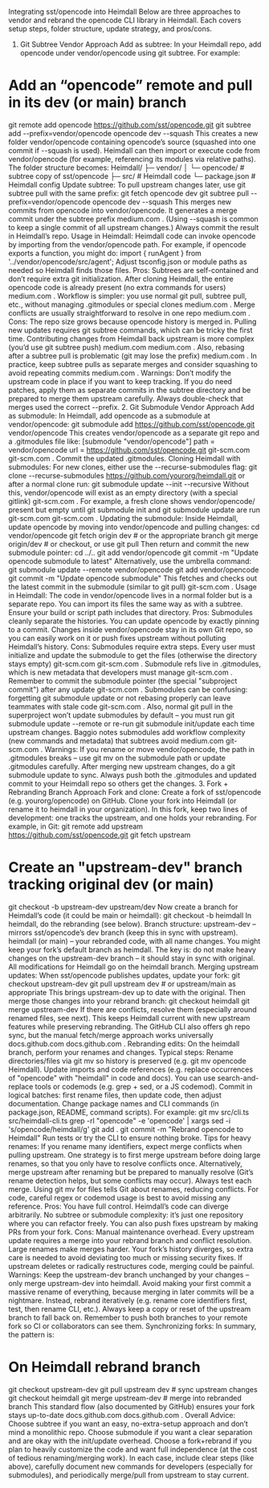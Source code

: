 Integrating sst/opencode into Heimdall
Below are three approaches to vendor and rebrand the opencode CLI library in Heimdall. Each covers setup steps, folder structure, update strategy, and pros/cons.
1. Git Subtree Vendor Approach
Add as subtree: In your Heimdall repo, add opencode under vendor/opencode using git subtree. For example:
# Add an “opencode” remote and pull in its dev (or main) branch
git remote add opencode https://github.com/sst/opencode.git
git subtree add --prefix=vendor/opencode opencode dev --squash
This creates a new folder vendor/opencode containing opencode’s source (squashed into one commit if --squash is used). Heimdall can then import or execute code from vendor/opencode (for example, referencing its modules via relative paths). The folder structure becomes:
Heimdall/
├─ vendor/
│   └─ opencode/   # subtree copy of sst/opencode
├─ src/            # Heimdall code
└─ package.json    # Heimdall config
Update subtree: To pull upstream changes later, use git subtree pull with the same prefix:
git fetch opencode dev
git subtree pull --prefix=vendor/opencode opencode dev --squash
This merges new commits from opencode into vendor/opencode. It generates a merge commit under the subtree prefix
medium.com
. (Using --squash is common to keep a single commit of all upstream changes.) Always commit the result in Heimdall’s repo. Usage in Heimdall: Heimdall code can invoke opencode by importing from the vendor/opencode path. For example, if opencode exports a function, you might do:
import { runAgent } from '../vendor/opencode/src/agent';
Adjust tsconfig.json or module paths as needed so Heimdall finds those files. Pros: Subtrees are self-contained and don’t require extra git initialization. After cloning Heimdall, the entire opencode code is already present (no extra commands for users)
medium.com
. Workflow is simpler: you use normal git pull, subtree pull, etc., without managing .gitmodules or special clones
medium.com
. Merge conflicts are usually straightforward to resolve in one repo
medium.com
. Cons: The repo size grows because opencode history is merged in. Pulling new updates requires git subtree commands, which can be tricky the first time. Contributing changes from Heimdall back upstream is more complex (you’d use git subtree push)
medium.com
medium.com
. Also, rebasing after a subtree pull is problematic (git may lose the prefix)
medium.com
. In practice, keep subtree pulls as separate merges and consider squashing to avoid repeating commits
medium.com
. Warnings: Don’t modify the upstream code in place if you want to keep tracking. If you do need patches, apply them as separate commits in the subtree directory and be prepared to merge them upstream carefully. Always double-check that merges used the correct --prefix.
2. Git Submodule Vendor Approach
Add as submodule: In Heimdall, add opencode as a submodule at vendor/opencode:
git submodule add https://github.com/sst/opencode.git vendor/opencode
This creates vendor/opencode as a separate git repo and a .gitmodules file like:
[submodule "vendor/opencode"]
    path = vendor/opencode
    url = https://github.com/sst/opencode.git
git-scm.com
git-scm.com
. Commit the updated .gitmodules. Cloning Heimdall with submodules: For new clones, either use the --recurse-submodules flag:
git clone --recurse-submodules https://github.com/yourorg/heimdall.git
or after a normal clone run:
git submodule update --init --recursive
Without this, vendor/opencode will exist as an empty directory (with a special gitlink)
git-scm.com
. For example, a fresh clone shows vendor/opencode/ present but empty until git submodule init and git submodule update are run
git-scm.com
git-scm.com
. Updating the submodule: Inside Heimdall, update opencode by moving into vendor/opencode and pulling changes:
cd vendor/opencode
git fetch origin dev   # or the appropriate branch
git merge origin/dev   # or checkout, or use git pull
Then return and commit the new submodule pointer:
cd ../..
git add vendor/opencode
git commit -m "Update opencode submodule to latest"
Alternatively, use the umbrella command:
git submodule update --remote vendor/opencode
git add vendor/opencode
git commit -m "Update opencode submodule"
This fetches and checks out the latest commit in the submodule (similar to git pull)
git-scm.com
. Usage in Heimdall: The code in vendor/opencode lives in a normal folder but is a separate repo. You can import its files the same way as with a subtree. Ensure your build or script path includes that directory. Pros: Submodules cleanly separate the histories. You can update opencode by exactly pinning to a commit. Changes inside vendor/opencode stay in its own Git repo, so you can easily work on it or push fixes upstream without polluting Heimdall’s history. Cons: Submodules require extra steps. Every user must initialize and update the submodule to get the files (otherwise the directory stays empty)
git-scm.com
git-scm.com
. Submodule refs live in .gitmodules, which is new metadata that developers must manage
git-scm.com
. Remember to commit the submodule pointer (the special "subproject commit") after any update
git-scm.com
. Submodules can be confusing: forgetting git submodule update or not rebasing properly can leave teammates with stale code
git-scm.com
. Also, normal git pull in the superproject won’t update submodules by default – you must run git submodule update --remote or re-run git submodule init/update each time upstream changes. Baggio notes submodules add workflow complexity (new commands and metadata) that subtrees avoid
medium.com
git-scm.com
. Warnings: If you rename or move vendor/opencode, the path in .gitmodules breaks – use git mv on the submodule path or update .gitmodules carefully. After merging new upstream changes, do a git submodule update to sync. Always push both the .gitmodules and updated commit to your Heimdall repo so others get the changes.
3. Fork + Rebranding Branch Approach
Fork and clone: Create a fork of sst/opencode (e.g. yourorg/opencode) on GitHub. Clone your fork into Heimdall (or rename it to heimdall in your organization). In this fork, keep two lines of development: one tracks the upstream, and one holds your rebranding. For example, in Git:
git remote add upstream https://github.com/sst/opencode.git
git fetch upstream
# Create an "upstream-dev" branch tracking original dev (or main)
git checkout -b upstream-dev upstream/dev
Now create a branch for Heimdall’s code (it could be main or heimdall):
git checkout -b heimdall
In heimdall, do the rebranding (see below). Branch structure:
upstream-dev – mirrors sst/opencode’s dev branch (keep this in sync with upstream).
heimdall (or main) – your rebranded code, with all name changes.
You might keep your fork’s default branch as heimdall. The key is: do not make heavy changes on the upstream-dev branch – it should stay in sync with original. All modifications for Heimdall go on the heimdall branch. Merging upstream updates: When sst/opencode publishes updates, update your fork:
git checkout upstream-dev
git pull upstream dev        # or upstream/main as appropriate
This brings upstream-dev up to date with the original. Then merge those changes into your rebrand branch:
git checkout heimdall
git merge upstream-dev
If there are conflicts, resolve them (especially around renamed files, see next). This keeps Heimdall current with new upstream features while preserving rebranding. The GitHub CLI also offers gh repo sync, but the manual fetch/merge approach works universally
docs.github.com
docs.github.com
. Rebranding edits: On the heimdall branch, perform your renames and changes. Typical steps:
Rename directories/files via git mv so history is preserved (e.g. git mv opencode Heimdall).
Update imports and code references (e.g. replace occurrences of "opencode" with "heimdall" in code and docs). You can use search-and-replace tools or codemods (e.g. grep + sed, or a JS codemod). Commit in logical batches: first rename files, then update code, then adjust documentation.
Change package names and CLI commands (in package.json, README, command scripts).
For example:
git mv src/cli.ts src/heimdall-cli.ts
grep -rl "opencode" -e 'opencode' | xargs sed -i 's/opencode/heimdall/g'
git add .
git commit -m "Rebrand opencode to Heimdall"
Run tests or try the CLI to ensure nothing broke. Tips for heavy renames: If you rename many identifiers, expect merge conflicts when pulling upstream. One strategy is to first merge upstream before doing large renames, so that you only have to resolve conflicts once. Alternatively, merge upstream after renaming but be prepared to manually resolve (Git’s rename detection helps, but some conflicts may occur). Always test each merge. Using git mv for files tells Git about renames, reducing conflicts. For code, careful regex or codemod usage is best to avoid missing any reference. Pros: You have full control. Heimdall’s code can diverge arbitrarily. No subtree or submodule complexity: it’s just one repository where you can refactor freely. You can also push fixes upstream by making PRs from your fork. Cons: Manual maintenance overhead. Every upstream update requires a merge into your rebrand branch and conflict resolution. Large renames make merges harder. Your fork’s history diverges, so extra care is needed to avoid deviating too much or missing security fixes. If upstream deletes or radically restructures code, merging could be painful. Warnings: Keep the upstream-dev branch unchanged by your changes – only merge upstream-dev into heimdall. Avoid making your first commit a massive rename of everything, because merging in later commits will be a nightmare. Instead, rebrand iteratively (e.g. rename core identifiers first, test, then rename CLI, etc.). Always keep a copy or reset of the upstream branch to fall back on. Remember to push both branches to your remote fork so CI or collaborators can see them. Synchronizing forks: In summary, the pattern is:
# On Heimdall rebrand branch
git checkout upstream-dev
git pull upstream dev        # sync upstream changes
git checkout heimdall
git merge upstream-dev       # merge into rebranded branch
This standard flow (also documented by GitHub) ensures your fork stays up-to-date
docs.github.com
docs.github.com
. Overall Advice: Choose subtree if you want an easy, no-extra-setup approach and don’t mind a monolithic repo. Choose submodule if you want a clear separation and are okay with the init/update overhead. Choose a fork+rebrand if you plan to heavily customize the code and want full independence (at the cost of tedious renaming/merging work). In each case, include clear steps (like above), carefully document new commands for developers (especially for submodules), and periodically merge/pull from upstream to stay current.